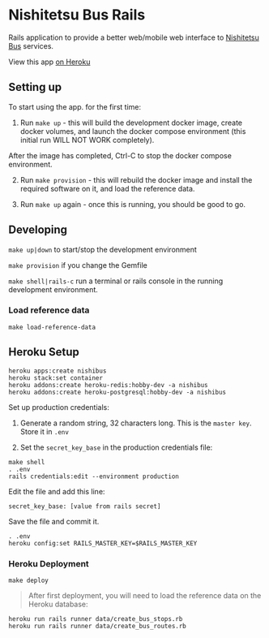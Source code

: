 # Nishitetsu Bus Rails

Rails application to provide a better web/mobile web interface to [Nishitetsu
Bus](https://www.nishitetsu.jp/bus/) services.

View this app [on Heroku](https://nishibus.herokuapp.com)

## Setting up

To start using the app. for the first time:

1. Run `make up` - this will build the development docker image, create docker volumes, and launch the docker compose environment (this initial run WILL NOT WORK completely).

After the image has completed, Ctrl-C to stop the docker compose environment.

2. Run `make provision` - this will rebuild the docker image and install the required software on it, and load the reference data.

3. Run `make up` again - once this is running, you should be good to go.

## Developing

`make up|down` to start/stop the development environment

`make provision` if you change the Gemfile

`make shell|rails-c` run a terminal or rails console in the running development environment.

### Load reference data

```
make load-reference-data
```

## Heroku Setup

```
heroku apps:create nishibus
heroku stack:set container
heroku addons:create heroku-redis:hobby-dev -a nishibus
heroku addons:create heroku-postgresql:hobby-dev -a nishibus
```

Set up production credentials:

1. Generate a random string, 32 characters long. This is the `master key`. Store it in `.env`

2. Set the `secret_key_base` in the production credentials file:

```
make shell
. .env
rails credentials:edit --environment production
```

Edit the file and add this line:

```
secret_key_base: [value from rails secret]
```

Save the file and commit it.

```
. .env
heroku config:set RAILS_MASTER_KEY=$RAILS_MASTER_KEY
```

### Heroku Deployment

```
make deploy
```

> After first deployment, you will need to load the reference data on the
> Heroku database:

```
heroku run rails runner data/create_bus_stops.rb
heroku run rails runner data/create_bus_routes.rb
```

